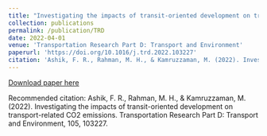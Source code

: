 ```yaml
---
title: "Investigating the impacts of transit-oriented development on transport-related CO2 emissions"
collection: publications
permalink: /publication/TRD
date: 2022-04-01
venue: 'Transportation Research Part D: Transport and Environment'
paperurl: 'https://doi.org/10.1016/j.trd.2022.103227'
citation: 'Ashik, F. R., Rahman, M. H., & Kamruzzaman, M. (2022). Investigating the impacts of transit-oriented development on transport-related CO2 emissions. Transportation Research Part D: Transport and Environment, 105, 103227'
---
```

[Download paper here](https://doi.org/10.1016/j.trd.2022.103227)

Recommended citation: Ashik, F. R., Rahman, M. H., & Kamruzzaman, M. (2022). Investigating the impacts of transit-oriented development on transport-related CO2 emissions. Transportation Research Part D: Transport and Environment, 105, 103227.
